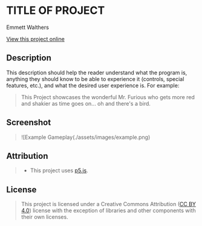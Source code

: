 # TITLE OF PROJECT

Emmett Walthers

[View this project online](https://emmettwalthers.github.io/cart253/Topics/variables-challenge/)

## Description

This description should help the reader understand what the program is, anything they should know to be able to experience it (controls, special features, etc.), and what the desired user experience is. For example:

> This Project showcases the wonderful Mr. Furious who gets more red and shakier as time goes on... oh and there's a bird.

## Screenshot

> ![Example Gameplay(./assets/images/example.png)

## Attribution

> - This project uses [p5.js](https://p5js.org).

## License

> This project is licensed under a Creative Commons Attribution ([CC BY 4.0](https://creativecommons.org/licenses/by/4.0/deed.en)) license with the exception of libraries and other components with their own licenses.